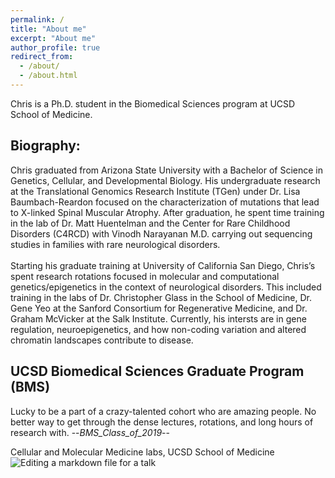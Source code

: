 ```yaml
---
permalink: /
title: "About me"
excerpt: "About me"
author_profile: true
redirect_from: 
  - /about/
  - /about.html
---
```


Chris is a Ph.D. student in the Biomedical Sciences program at UCSD School of Medicine.

Biography:
------
Chris graduated from Arizona State University with a Bachelor of Science in Genetics, Cellular, and Developmental Biology. His undergraduate research at the Translational Genomics Research Institute (TGen) under Dr. Lisa Baumbach-Reardon focused on the characterization of mutations that lead to X-linked Spinal Muscular Atrophy. After graduation, he spent time training in the lab of Dr. Matt Huentelman and the Center for Rare Childhood Disorders (C4RCD) with Vinodh Narayanan M.D. carrying out sequencing studies in families with rare neurological disorders.
<br/>
<br/>
Starting his graduate training at University of California San Diego, Chris’s spent research rotations focused in molecular and computational genetics/epigenetics in the context of neurological disorders. This included training in the labs of Dr. Christopher Glass in the School of Medicine, Dr. Gene Yeo at the Sanford Consortium for Regenerative Medicine, and Dr. Graham McVicker at the Salk Institute. Currently, his intersts are in gene regulation, neuroepigenetics, and how non-coding variation and altered chromatin landscapes contribute to disease.

UCSD Biomedical Sciences Graduate Program (BMS)
------
Lucky to be a part of a crazy-talented cohort who are amazing people. No better way to get through the dense lectures, rotations, and long hours of research with. --*BMS_Class_of_2019*--

Cellular and Molecular Medicine labs, UCSD School of Medicine
![Editing a markdown file for a talk](/images/20190923_082634.jpg)
